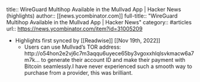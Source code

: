 title:: WireGuard Multihop Available in the Mullvad App | Hacker News (highlights)
author:: [[news.ycombinator.com]]
full-title:: "WireGuard Multihop Available in the Mullvad App | Hacker News"
category:: #articles
url:: https://news.ycombinator.com/item?id=31005209

- Highlights first synced by [[Readwise]] [[Nov 19th, 2022]]
	- Users can use Mullvad’s TOR address: http://o54hon2e2vj6c7m3aqqu6uyece65by3vgoxxhlqlsvkmacw6a7m7k... to generate their account ID and make their payment with Bitcoin seamlessly.I have never experienced such a smooth way to purchase from a provider, this was brilliant.